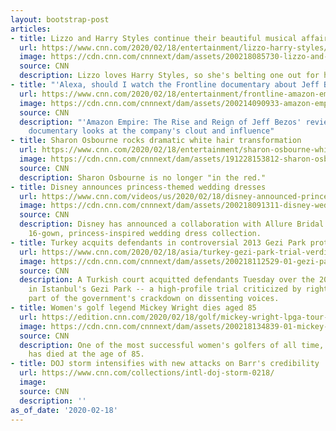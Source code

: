 ```yaml
---
layout: bootstrap-post
articles:
- title: Lizzo and Harry Styles continue their beautiful musical affair
  url: https://www.cnn.com/2020/02/18/entertainment/lizzo-harry-styles/index.html
  image: https://cdn.cnn.com/cnnnext/dam/assets/200218085730-lizzo-and-harry-styles-continue-their-beautiful-musical-affair-restricted-super-tease.jpg
  source: CNN
  description: Lizzo loves Harry Styles, so she's belting one out for him.
- title: "'Alexa, should I watch the Frontline documentary about Jeff Bezos and Amazon?'"
  url: https://www.cnn.com/2020/02/18/entertainment/frontline-amazon-empire-review/index.html
  image: https://cdn.cnn.com/cnnnext/dam/assets/200214090933-amazon-empire-the-rise-and-reign-of-jeff-bezos-super-tease.jpg
  source: CNN
  description: "'Amazon Empire: The Rise and Reign of Jeff Bezos' review: Frontline
    documentary looks at the company's clout and influence"
- title: Sharon Osbourne rocks dramatic white hair transformation
  url: https://www.cnn.com/2020/02/18/entertainment/sharon-osbourne-white-hair-trnd/index.html
  image: https://cdn.cnn.com/cnnnext/dam/assets/191228153812-sharon-osbourne-super-tease.jpg
  source: CNN
  description: Sharon Osbourne is no longer "in the red."
- title: Disney announces princess-themed wedding dresses
  url: https://www.cnn.com/videos/us/2020/02/18/disney-announced-princess-inspired-wedding-dresses-mxp-vpx.hln
  image: https://cdn.cnn.com/cnnnext/dam/assets/200218091311-disney-wedding-dresses-super-tease.jpg
  source: CNN
  description: Disney has announced a collaboration with Allure Bridal to create a
    16-gown, princess-inspired wedding dress collection.
- title: Turkey acquits defendants in controversial 2013 Gezi Park protest trial
  url: https://www.cnn.com/2020/02/18/asia/turkey-gezi-park-trial-verdict-intl/index.html
  image: https://cdn.cnn.com/cnnnext/dam/assets/200218112529-01-gezi-park-protest-file-super-tease.jpg
  source: CNN
  description: A Turkish court acquitted defendants Tuesday over the 2013 protests
    in Istanbul's Gezi Park -- a high-profile trial criticized by rights groups as
    part of the government's crackdown on dissenting voices.
- title: Women's golf legend Mickey Wright dies aged 85
  url: https://edition.cnn.com/2020/02/18/golf/mickey-wright-lpga-tour-golf-dies-spt-intl/index.html
  image: https://cdn.cnn.com/cnnnext/dam/assets/200218134839-01-mickey-wright-file-super-tease.jpg
  source: CNN
  description: One of the most successful women's golfers of all time, Mickey Wright,
    has died at the age of 85.
- title: DOJ storm intensifies with new attacks on Barr's credibility
  url: https://www.cnn.com/collections/intl-doj-storm-0218/
  image: 
  source: CNN
  description: ''
as_of_date: '2020-02-18'
---
```


